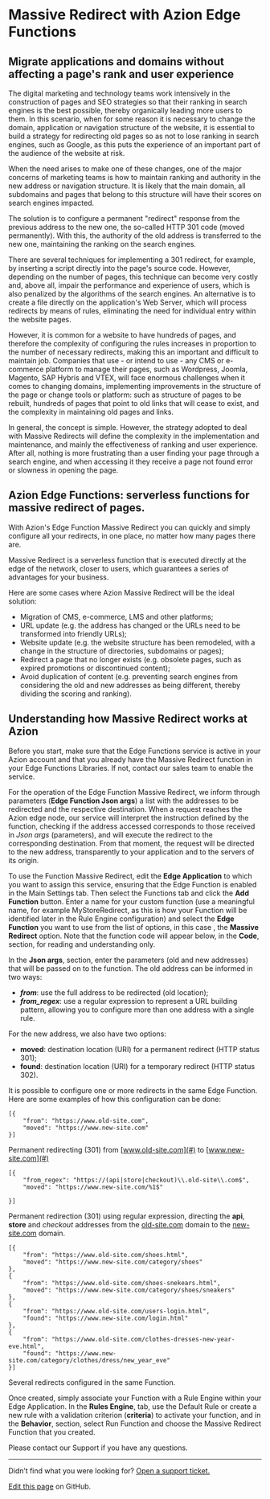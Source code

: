 # Massive Redirect with Azion Edge Functions

## Migrate applications and domains without affecting a page's rank and user experience

The digital marketing and technology teams work intensively in the construction of pages and SEO strategies so that their ranking in search engines is the best possible, thereby organically leading more users to them. In this scenario, when for some reason it is necessary to change the domain, application or navigation structure of the website, it is essential to build a strategy for redirecting old pages so as not to lose ranking in search engines, such as Google, as this puts the experience of an important part of the audience of the website at risk.

When the need arises to make one of these changes, one of the major concerns of marketing teams is how to maintain ranking and authority in the new address or navigation structure. It is likely that the main domain, all subdomains and pages that belong to this structure will have their scores on search engines impacted.

The solution is to configure a permanent "redirect" response from the previous address to the new one, the so-called HTTP 301 code (moved permanently). With this, the authority of the old address is transferred to the new one, maintaining the ranking on the search engines.

There are several techniques for implementing a 301 redirect, for example, by inserting a script directly into the page's source code. However, depending on the number of pages, this technique can become very costly and, above all, impair the performance and experience of users, which is also penalized by the algorithms of the search engines. An alternative is to create a file directly on the application's Web Server, which will process redirects by means of rules, eliminating the need for individual entry within the website pages.

However, it is common for a website to have hundreds of pages, and therefore the complexity of configuring the rules increases in proportion to the number of necessary redirects, making this an important and difficult to maintain job. Companies that use - or intend to use - any CMS or e-commerce platform to manage their pages, such as Wordpress, Joomla, Magento, SAP Hybris and VTEX, will face enormous challenges when it comes to changing domains, implementing improvements in the structure of the page or change tools or platform: such as structure of pages to be rebuilt, hundreds of pages that point to old links that will cease to exist, and the complexity in maintaining old pages and links.

In general, the concept is simple. However, the strategy adopted to deal with Massive Redirects will define the complexity in the implementation and maintenance, and mainly the effectiveness of ranking and user experience. After all, nothing is more frustrating than a user finding your page through a search engine, and when accessing it they receive a page not found error or slowness in opening the page.

## Azion Edge Functions: serverless functions for massive redirect of pages.

With Azion's Edge Function Massive Redirect you can quickly and simply configure all your redirects, in one place, no matter how many pages there are.

Massive Redirect is a serverless function that is executed directly at the edge of the network, closer to users, which guarantees a series of advantages for your business.

Here are some cases where Azion Massive Redirect will be the ideal solution:

* Migration of CMS, e-commerce, LMS and other platforms;
* URL update (e.g. the address has changed or the URLs need to be transformed into friendly URLs);
* Website update (e.g. the website structure has been remodeled, with a change in the structure of directories, subdomains or pages);
* Redirect a page that no longer exists (e.g. obsolete pages, such as expired promotions or discontinued content);
* Avoid duplication of content (e.g. preventing search engines from considering the old and new addresses as being different, thereby dividing the scoring and ranking).

## Understanding how Massive Redirect works at Azion

Before you start, make sure that the Edge Functions service is active in your Azion account and that you already have the Massive Redirect function in your Edge Functions Libraries. If not, contact our sales team to enable the service.

For the operation of the Edge Function Massive Redirect, we inform through parameters (**Edge Function Json args**) a list with the addresses to be redirected and the respective destination. When a request reaches the Azion edge node, our service will interpret the instruction defined by the function, checking if the address accessed corresponds to those received in *Json args* (parameters), and will execute the redirect to the corresponding destination. From that moment, the request will be directed to the new address, transparently to your application and to the servers of its origin.

To use the Function Massive Redirect, edit the **Edge Application** to which you want to assign this service, ensuring that the Edge Function is enabled in the Main Settings tab. Then select the Functions tab and click the **Add Function** button. Enter a name for your custom function (use a meaningful name, for example MyStoreRedirect, as this is how your Function will be identified later in the Rule Engine configuration) and select the **Edge Function** you want to use from the list of options, in this case , the **Massive Redirect** option. Note that the function code will appear below, in the **Code**, section, for reading and understanding only. 

In the **Json args**, section, enter the parameters (old and new addresses) that will be passed on to the function. The old address can be informed in two ways:

* _**from**_: use the full address to be redirected (old location);
* _**from_regex**_: use a regular expression to represent a URL building pattern, allowing you to configure more than one address with a single rule.

For the new address, we also have two options:

* **moved**: destination location (URI) for a permanent redirect (HTTP status 301);
* **found**: destination location (URI) for a temporary redirect (HTTP status 302).

It is possible to configure one or more redirects in the same Edge Function. Here are some examples of how this configuration can be done:

~~~
[{
    "from": "https://www.old-site.com",
    "moved": "https://www.new-site.com"
}]
~~~
Permanent redirecting (301) from [www.old-site.com](#) to [www.new-site.com](#)

~~~
[{
    "from_regex": "https://(api|store|checkout)\\.old-site\\.com$",
    "moved": "https://www.new-site.com/%1$"

}]
~~~
Permanent redirection (301) using regular expression, directing the **api**, **store** and *checkout* addresses from the [old-site.com](#) domain to the [new-site.com](#) domain.

~~~
[{
    "from": "https://www.old-site.com/shoes.html",
    "moved": "https://www.new-site.com/category/shoes"
},
{
    "from": "https://www.old-site.com/shoes-snekears.html",
    "moved": "https://www.new-site.com/category/shoes/sneakers"
},
{
    "from": "https://www.old-site.com/users-login.html",
    "found": "https://www.new-site.com/login.html"
},
{
    "from": "https://www.old-site.com/clothes-dresses-new-year-eve.html",
    "found": "https://www.new-site.com/category/clothes/dress/new_year_eve"
}]
~~~
Several redirects configured in the same Function.

Once created, simply associate your Function with a Rule Engine within your Edge Application. In the **Rules Engine**,  tab, use the Default Rule or create a new rule with a validation criterion (**criteria**) to activate your function, and in the **Behavior**, section, select Run Function and choose the Massive Redirect Function that you created.


Please contact our Support if you have any questions.

---

Didn’t find what you were looking for? [Open a support ticket.](https://tickets.azion.com/)

[Edit this page](https://github.com/aziontech/docs_en/edit/master/use-cases/massive-redirect/index.md) on GitHub.
